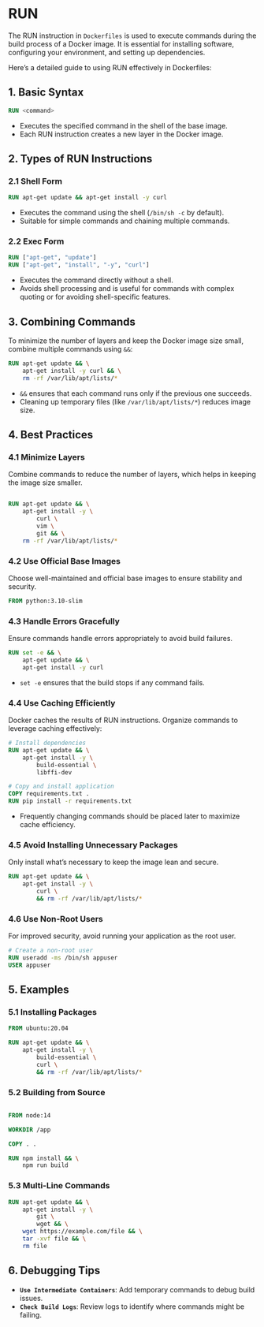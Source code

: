 # RUN

The RUN instruction in `Dockerfiles` is used to execute commands during the build process of a Docker image. It is essential for installing software, configuring your environment, and setting up dependencies.

Here’s a detailed guide to using RUN effectively in Dockerfiles:

## 1. Basic Syntax

```Dockerfile
RUN <command>
```

- Executes the specified command in the shell of the base image.
- Each RUN instruction creates a new layer in the Docker image.

## 2. Types of RUN Instructions

### 2.1 Shell Form

```Dockerfile
RUN apt-get update && apt-get install -y curl
```

- Executes the command using the shell (`/bin/sh -c` by default).
- Suitable for simple commands and chaining multiple commands.

### 2.2 Exec Form

```Dockerfile
RUN ["apt-get", "update"]
RUN ["apt-get", "install", "-y", "curl"]
```

- Executes the command directly without a shell.
- Avoids shell processing and is useful for commands with complex quoting or for avoiding shell-specific features.

## 3. Combining Commands

To minimize the number of layers and keep the Docker image size small, combine multiple commands using `&&`:

```Dockerfile
RUN apt-get update && \
    apt-get install -y curl && \
    rm -rf /var/lib/apt/lists/*
```

- `&&` ensures that each command runs only if the previous one succeeds.
- Cleaning up temporary files (like `/var/lib/apt/lists/*`) reduces image size.

## 4. Best Practices

### 4.1 Minimize Layers

Combine commands to reduce the number of layers, which helps in keeping the image size smaller.

```Dockerfile

RUN apt-get update && \
    apt-get install -y \
        curl \
        vim \
        git && \
    rm -rf /var/lib/apt/lists/*
```

### 4.2 Use Official Base Images

Choose well-maintained and official base images to ensure stability and security.

```Dockerfile
FROM python:3.10-slim
```

### 4.3 Handle Errors Gracefully

Ensure commands handle errors appropriately to avoid build failures.

```Dockerfile
RUN set -e && \
    apt-get update && \
    apt-get install -y curl
```

- `set -e` ensures that the build stops if any command fails.

### 4.4 Use Caching Efficiently

Docker caches the results of RUN instructions. Organize commands to leverage caching effectively:

```Dockerfile
# Install dependencies
RUN apt-get update && \
    apt-get install -y \
        build-essential \
        libffi-dev

# Copy and install application
COPY requirements.txt .
RUN pip install -r requirements.txt
```

- Frequently changing commands should be placed later to maximize cache efficiency.

### 4.5 Avoid Installing Unnecessary Packages

Only install what’s necessary to keep the image lean and secure.

```Dockerfile
RUN apt-get update && \
    apt-get install -y \
        curl \
        && rm -rf /var/lib/apt/lists/*
```

### 4.6 Use Non-Root Users

For improved security, avoid running your application as the root user.

```Dockerfile
# Create a non-root user
RUN useradd -ms /bin/sh appuser
USER appuser
```

## 5. Examples

### 5.1 Installing Packages

```Dockerfile
FROM ubuntu:20.04

RUN apt-get update && \
    apt-get install -y \
        build-essential \
        curl \
        && rm -rf /var/lib/apt/lists/*
```

### 5.2 Building from Source

```Dockerfile

FROM node:14

WORKDIR /app

COPY . .

RUN npm install && \
    npm run build
```

### 5.3 Multi-Line Commands

```Dockerfile
RUN apt-get update && \
    apt-get install -y \
        git \
        wget && \
    wget https://example.com/file && \
    tar -xvf file && \
    rm file
```

## 6. Debugging Tips

- **`Use Intermediate Containers`**: Add temporary commands to debug build issues.
- **`Check Build Logs`**: Review logs to identify where commands might be failing.
